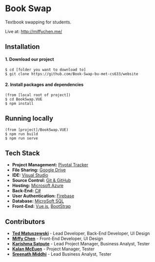 # Book Swap
Textbook swapping for students.

Live at: http://miffychen.me/


## Installation

#### 1. Download our project
```
$ cd [folder you want to download to]
$ git clone https://github.com/Book-Swap-bu-met-cs633/website
```

#### 2. Install packages and dependencies
```
(from [local root of project])
$ cd BookSwap.VUE
$ npm install
```


## Running locally
```
(from [project]/BookSwap.VUE)
$ npm run build
$ npm run serve
```


## Tech Stack
* **Project Management:** [Pivotal Tracker](https://www.pivotaltracker.com/n/projects/2240239)
* **File Sharing:** [Google Drive](https://drive.google.com/drive/folders/1LS_ZPypdt-xI4lwkDukcfbKRDZ8HhbEE)
* **IDE:** [Visual Studio](https://visualstudio.microsoft.com)
* **Source Control:** [Git & GitHub](https://github.com/Book-Swap-bu-met-cs633/)
* **Hosting:** [Microsoft Azure](https://azure.microsoft.com/en-us/
)
* **Back-End:** [C#](https://docs.microsoft.com/en-us/dotnet/csharp/
)
* **User Authentication:** [Firebase](https://firebase.google.com/
)
* **Database:** [MicroSoft SQL](https://www.microsoft.com/en-us/sql-server/)
* **Front-End:** [Vue.js](https://vuejs.org/), [BootStrap](https://getbootstrap.com/)


## Contributors

* [**Ted Matuszewski**](https://github.com/tmaski45) -
Lead Developer, Back-End Developer, UI Design
* [**Miffy Chen**](https://github.com/miffycs) -
Front-End Developer, UI Design
* [**Karishma Satpute**](https://github.com/ksatpute7) -
Lead Project Manager, Business Analyst, Tester
* [**Kalan McEuen**](https://github.com/kmceuen1) -
Project Manager, Tester
* [**Sreenath Middhi**](https://github.com/smiddhi) -
Lead Business Analyst, Tester


<!--
Notes
cd desktop/github/bookswap/website/BookSwap.VUE
https://tedmatuszewski.visualstudio.com/Development/_build
-->
